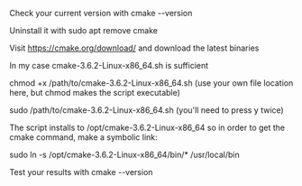 Check your current version with cmake --version

Uninstall it with sudo apt remove cmake

Visit https://cmake.org/download/ and download the latest binaries

In my case cmake-3.6.2-Linux-x86_64.sh is sufficient

chmod +x /path/to/cmake-3.6.2-Linux-x86_64.sh (use your own file location here, but chmod makes the script executable)

sudo /path/to/cmake-3.6.2-Linux-x86_64.sh (you'll need to press y twice)

The script installs to /opt/cmake-3.6.2-Linux-x86_64 so in order to get the cmake command, make a symbolic link:

sudo ln -s /opt/cmake-3.6.2-Linux-x86_64/bin/* /usr/local/bin

Test your results with cmake --version